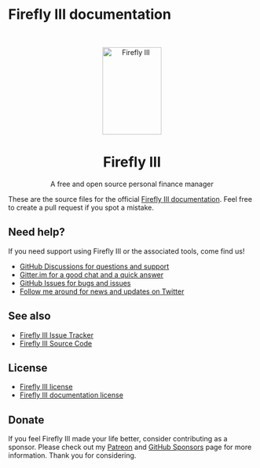 # Firefly III documentation

<!-- PROJECT LOGO -->
<br />
<p align="center">
  <a href="https://firefly-iii.org/">
    <img src="https://raw.githubusercontent.com/firefly-iii/firefly-iii/develop/.github/assets/img/logo-small.png" alt="Firefly III" width="120" height="178">
  </a>
</p>
  <h1 align="center">Firefly III</h1>

  <p align="center">
    A free and open source personal finance manager
    <br />
  </p>
<!--- END PROJECT LOGO -->

These are the source files for the official [Firefly III documentation](https://docs.firefly-iii.org/). Feel free to create a pull request if you spot a mistake.

<!-- HELP TEXT -->
## Need help?

If you need support using Firefly III or the associated tools, come find us!

- [GitHub Discussions for questions and support](https://github.com/firefly-iii/firefly-iii/discussions/)
- [Gitter.im for a good chat and a quick answer](https://gitter.im/firefly-iii/firefly-iii)
- [GitHub Issues for bugs and issues](https://github.com/firefly-iii/firefly-iii/issues)
- [Follow me around for news and updates on Twitter](https://twitter.com/Firefly_iii)

<!-- END OF HELP TEXT -->

## See also

- [Firefly III Issue Tracker](https://github.com/firefly-iii/firefly-iii/issues)
- [Firefly III Source Code](https://github.com/firefly-iii/firefly-iii)

## License

- [Firefly III license](https://github.com/firefly-iii/firefly-iii/blob/main/LICENSE)
- [Firefly III documentation license](https://github.com/firefly-iii/docs/blob/main/license)

<!-- SPONSOR TEXT -->
## Donate

If you feel Firefly III made your life better, consider contributing as a sponsor. Please check out my [Patreon](https://www.patreon.com/jc5) and [GitHub Sponsors](https://github.com/sponsors/JC5) page for more information. Thank you for considering.


<!-- END OF SPONSOR -->
